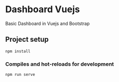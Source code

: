 # Dashboard Vuejs

Basic Dashboard in Vuejs and Bootstrap

## Project setup
```
npm install
```

### Compiles and hot-reloads for development
```
npm run serve
```
